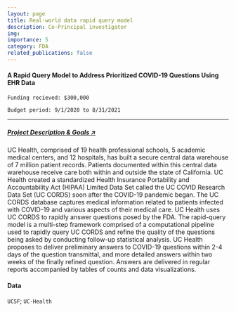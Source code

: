 ```yaml
---
layout: page
title: Real-world data rapid query model
description: Co-Principal investigator
img:
importance: 5
category: FDA
related_publications: false
---
```


#### A Rapid Query Model to Address Prioritized COVID-19 Questions Using EHR Data

`Funding recieved: $300,000`

`Budget period: 9/1/2020 to 8/31/2021`

---

##### [Project Description & Goals _↗_](https://www.fda.gov/science-research/advancing-regulatory-science/rapid-query-model-address-prioritized-covid-19-questions-using-ehr-data)

UC Health, comprised of 19 health professional schools, 5 academic medical centers, and 12 hospitals, has built a secure central data warehouse of 7 million patient records. Patients documented within this central data warehouse receive care both within and outside the state of California. UC Health created a standardized Health Insurance Portability and Accountability Act (HIPAA) Limited Data Set called the UC COVID Research Data Set (UC CORDS) soon after the COVID-19 pandemic began. The UC CORDS database captures medical information related to patients infected with COVID-19 and various aspects of their medical care. UC Health uses UC CORDS to rapidly answer questions posed by the FDA. The rapid-query model is a multi-step framework comprised of a computational pipeline used to rapidly query UC CORDS and refine the quality of the questions being asked by conducting follow-up statistical analysis. UC Health proposes to deliver preliminary answers to COVID-19 questions within 2-4 days of the question transmittal, and more detailed answers within two weeks of the finally refined question. Answers are delivered in regular reports accompanied by tables of counts and data visualizations.

#### Data

`UCSF`; `UC-Health`

